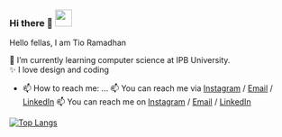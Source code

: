 ### Hi there 👋  <img src="https://raw.githubusercontent.com/MartinHeinz/MartinHeinz/master/wave.gif" width="30px">

Hello fellas, I am Tio Ramadhan

🌱 I’m currently learning computer science at IPB University. <br>
✨ I love design and coding

- 📫 How to reach me: ...
📫 You can reach me via [Instagram](https://www.instagram.com/tioramadhn/) / [Email](mailto:tioramadhntio@apps.ipb.ac.id) / [LinkedIn](https://www.linkedin.com/in/tio-ramadhan-ab77431a2/)
📫 You can reach me on [Instagram](https://www.instagram.com/tioramadhn/) / [Email](mailto:tioramadhntio@apps.ipb.ac.id) / [LinkedIn](https://www.linkedin.com/in/tio-ramadhan-ab77431a2/)

[![Top Langs](https://github-readme-stats.vercel.app/api/top-langs/?username=tioramdhntio&layout=compact&theme=react)](https://github.com/tioramdhntio/)


<!--
**tioramdhntio/tioramdhntio** is a ✨ _special_ ✨ repository because its `README.md` (this file) appears on your GitHub profile.

